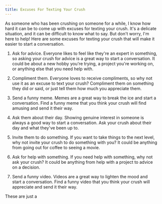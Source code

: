 ```yaml
---
title: Excuses For Texting Your Crush
---
```


As someone who has been crushing on someone for a while, I know how hard it can be to come up with excuses for texting your crush. It's a delicate situation, and it can be difficult to know what to say. But don't worry, I'm here to help! Here are some excuses for texting your crush that will make it easier to start a conversation.

1. Ask for advice. Everyone likes to feel like they're an expert in something, so asking your crush for advice is a great way to start a conversation. It could be about a new hobby you're trying, a project you're working on, or anything else that you need help with.

2. Compliment them. Everyone loves to receive compliments, so why not use it as an excuse to text your crush? Compliment them on something they did or said, or just tell them how much you appreciate them.

3. Send a funny meme. Memes are a great way to break the ice and start a conversation. Find a funny meme that you think your crush will find amusing and send it their way.

4. Ask them about their day. Showing genuine interest in someone is always a good way to start a conversation. Ask your crush about their day and what they've been up to.

5. Invite them to do something. If you want to take things to the next level, why not invite your crush to do something with you? It could be anything from going out for coffee to seeing a movie.

6. Ask for help with something. If you need help with something, why not ask your crush? It could be anything from help with a project to advice on a decision.

7. Send a funny video. Videos are a great way to lighten the mood and start a conversation. Find a funny video that you think your crush will appreciate and send it their way.

These are just a